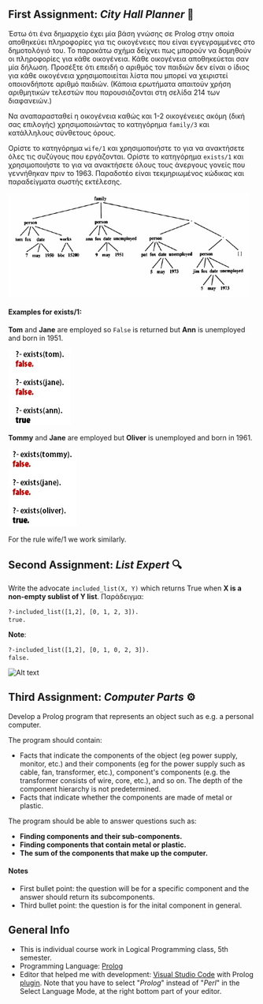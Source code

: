 ## First Assignment: *City Hall Planner* 🦺
Έστω ότι ένα δημαρχείο έχει μία βάση γνώσης σε Prolog στην οποία αποθηκεύει πληροφορίες για τις οικογένειες που είναι εγγεγραμμένες στο δημοτολόγιό του. Το παρακάτω σχήμα δείχνει πως μπορούν να δομηθούν οι πληροφορίες για κάθε οικογένεια. Κάθε οικογένεια αποθηκεύεται σαν μία δήλωση. Προσέξτε ότι επειδή ο αριθμός τον παιδιών δεν είναι ο ίδιος για κάθε οικογένεια χρησιμοποιείται λίστα που μπορεί να χειριστεί οποιονδήποτε αριθμό παιδιών. (Κάποια ερωτήματα απαιτούν χρήση αριθμητικών τελεστών που παρουσιάζονται στη σελίδα 214 των διαφανειών.)

Να αναπαρασταθεί η οικογένεια καθώς και 1-2 οικογένειες ακόμη (δική σας επιλογής) χρησιμοποιώντας το κατηγόρημα ```family/3``` και κατάλληλους σύνθετους όρους. 

Ορίστε το κατηγόρημα ```wife/1``` και χρησιμοποιήστε το για να ανακτήσετε όλες τις συζύγους που εργάζονται. Ορίστε το κατηγόρημα ```exists/1``` και χρησιμοποιήστε το για να ανακτήσετε όλους τους άνεργους γονείς που γεννήθηκαν πριν το 1963.
Παραδοτέο είναι τεκμηριωμένος κώδικας και παραδείγματα σωστής εκτέλεσης.

![Alt text](https://github.com/vagman/City-Hall-Planner/blob/main/1st%20assignment/given_family_example.png)

#### Examples for exists/1:
**Tom** and **Jane** are employed so `False` is returned but **Ann** is unemployed and born in 1951.

![Alt text](https://github.com/vagman/City-Hall-Planner/blob/main/1st%20assignment/successful%20example%201.jpg)

**Tommy** and **Jane** are employed but **Oliver** is unemployed and born in 1961.

![Alt text](https://github.com/vagman/City-Hall-Planner/blob/main/1st%20assignment/successful%20example%202.jpg)

For the rule wife/1 we work similarly.

## Second Assignment: *List Expert* 🔍
Write the advocate ```included_list(X, Y)``` which returns True when **X is a non-empty sublist of Y list**. 
Παράδειγμα:

```
?-included_list([1,2], [0, 1, 2, 3]).
true.
```

**Note**:
```
?-included_list([1,2], [0, 1, 0, 2, 3]).
false.
```
![Alt text](https://github.com/vagman/logical-programming/blob/main/2nd%20assignment/examples.jpg)
## Third Assignment: *Computer Parts* ⚙️
Develop a Prolog program that represents an object such as e.g. a personal computer.

The program should contain: 
- Facts that indicate the components of the object (eg power supply, monitor, etc.) and their components (eg for the power supply such as cable, fan, transformer, etc.), component's components (e.g. the transformer consists of wire, core, etc.), and so on. The depth of the component hierarchy is not predetermined.
- Facts that indicate whether the components are made of metal or plastic. 

The program should be able to answer questions such as:
- **Finding components and their sub-components.**
- **Finding components that contain metal or plastic.** 
- **The sum of the components that make up the computer.**

#### Notes
* First bullet point: the question will be for a specific component and the answer should return its subcomponents.
* Third bullet point: the question is for the inital component in general.

## General Info
* This is individual course work in Logical Programming class, 5th semester.
* Programming Language: [Prolog](https://www.swi-prolog.org/)
* Editor that helped me with development: [Visual Studio Code](https://code.visualstudio.com/) with Prolog [plugin](https://code.visualstudio.com/). Note that you have to select "*Prolog*" instead of "*Perl*" in the Select Language Mode, at the right bottom part of your editor.
